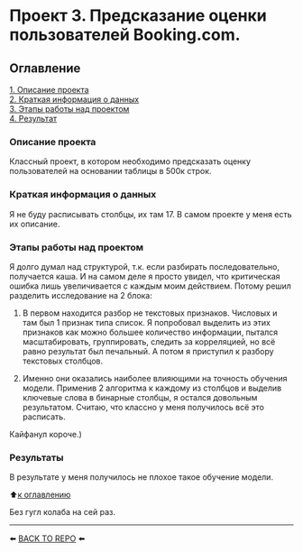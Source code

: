 # Проект 3. Предсказание оценки пользователей Booking.com.

## Оглавление  
[1. Описание проекта](#Описание-проекта)  
[2. Краткая информация о данных](#Краткая-информация-о-данных)  
[3. Этапы работы над проектом](#Этапы-работы-над-проектом)  
[4. Результат](#Результаты)

### Описание проекта    
Классный проект, в котором необходимо предсказать оценку пользователей на основании таблицы в 500к строк.

### Краткая информация о данных
Я не буду расписывать столбцы, их там 17. В самом проекте у меня есть их описание.

### Этапы работы над проектом  
Я долго думал над структурой, т.к. если разбирать последовательно, получается каша. И на самом деле я просто увидел, что критическая ошибка лишь увеличивается с каждым моим действием. Потому решил разделить исследование на 2 блока:
1. В первом находится разбор не текстовых признаков. Числовых и там был 1 признак типа список. Я попробовал выделить из этих признаков как можно большее количество информации, пытался масштабировать, группировать, следить за корреляцией, но всё равно результат был печальный. А потом я приступил к разбору текстовых столбцов.

2. Именно они оказались наиболее влияющими на точность обучения модели. Применив 2 алгоритма к каждому из столбцов и выделив ключевые слова в бинарные столбцы, я остался довольным результатом. Считаю, что классно у меня получилось всё это расписать.

Кайфанул короче.)

### Результаты 
В результате у меня получилось не плохое такое обучение модели.

:arrow_up:[к оглавлению](#Оглавление)

Без гугл колаба на сей раз.

---

⬅️ [BACK TO REPO](https://github.com/Akialema/PROJECTS.EDU/tree/main) ⬅️